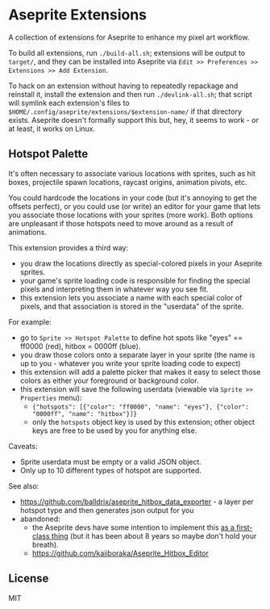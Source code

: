 # Aseprite Extensions

A collection of extensions for Aseprite to enhance my pixel art workflow.

To build all extensions, run `./build-all.sh`; extensions will be output to `target/`, and they can be installed into Aseprite via `Edit >> Preferences >> Extensions >> Add Extension`.

To hack on an extension without having to repeatedly repackage and reinstall it, install the extension and then run `./devlink-all.sh`; that script will symlink each extension's files to `$HOME/.config/aseprite/extensions/$extension-name/` if that directory exists. Aseprite doesn't formally support this but, hey, it seems to work - or at least, it works on Linux.

## Hotspot Palette

It's often necessary to associate various locations with sprites, such as hit
boxes, projectile spawn locations, raycast origins, animation pivots, etc.

You could hardcode the locations in your code (but it's annoying to get the offsets perfect), or you could use (or write) an editor for your game that lets you associate those locations with your sprites (more work). Both options are unpleasant if those hotspots need to move around as a result of animations.

This extension provides a third way:

* you draw the locations directly as special-colored pixels in your Aseprite sprites.
* your game's sprite loading code is responsible for finding the special pixels and interpreting them in whatever way you see fit.
* this extension lets you associate a name with each special color of pixels, and that association is stored in the "userdata" of the sprite.

For example:

* go to `Sprite >> Hotspot Palette` to define hot spots like "eyes" == ff0000 (red), hitbox = 0000ff (blue).
* you draw those colors onto a separate layer in your sprite (the name is up to you - whatever you write your sprite loading code to expect)
* this extension will add a palette picker that makes it easy to select those colors as either your foreground or background color.
* this extension will save the following userdata (viewable via `Sprite >> Properties` menu):
  * `{"hotspots": [{"color": "ff0000", "name": "eyes"}, {"color": "0000ff", "name": "hitbox"}]}`
  * only the `hotspots` object key is used by this extension; other object keys are free to be used by you for anything else.

Caveats:

* Sprite userdata must be empty or a valid JSON object.
* Only up to 10 different types of hotspot are supported.

See also:
* https://github.com/balldrix/aseprite_hitbox_data_exporter - a layer per hotspot type and then generates json output for you
* abandoned:
  * the Aseprite devs have some intention to implement this [as a first-class thing](https://github.com/aseprite/aseprite/issues/722) (but it has been about 8 years so maybe don't hold your breath).
  * https://github.com/kaiiboraka/Aseprite_Hitbox_Editor

## License

MIT
